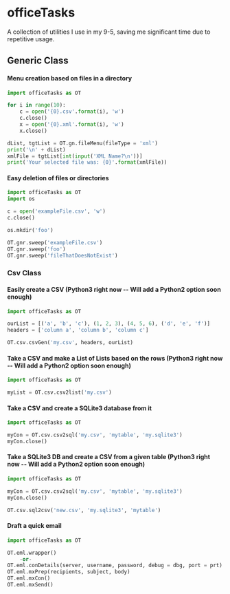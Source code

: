 # officeTasks
A collection of utilities I use in my 9-5, saving me significant time due to repetitive usage.

## Generic Class
#### Menu creation based on files in a directory
```python
import officeTasks as OT

for i in range(10):
    c = open('{0}.csv'.format(i), 'w')
    c.close()
    x = open('{0}.xml'.format(i), 'w')
    x.close()

dList, tgtList = OT.gn.fileMenu(fileType = 'xml')
print('\n' + dList)
xmlFile = tgtList[int(input('XML Name?\n'))]
print('Your selected file was: {0}'.format(xmlFile))
```

#### Easy deletion of files or directories
```python
import officeTasks as OT
import os

c = open('exampleFile.csv', 'w')
c.close()

os.mkdir('foo')

OT.gnr.sweep('exampleFile.csv')
OT.gnr.sweep('foo')
OT.gnr.sweep('fileThatDoesNotExist')
```

### Csv Class
#### Easily create a CSV (Python3 right now -- Will add a Python2 option soon enough)
```python
import officeTasks as OT

ourList = [('a', 'b', 'c'), (1, 2, 3), (4, 5, 6), ('d', 'e', 'f')]
headers = ['column a', 'column b', 'column c']

OT.csv.csvGen('my.csv', headers, ourList)
```

#### Take a CSV and make a List of Lists based on the rows (Python3 right now -- Will add a Python2 option soon enough)
```python
import officeTasks as OT

myList = OT.csv.csv2list('my.csv')
```

#### Take a CSV and create a SQLite3 database from it
```python
import officeTasks as OT

myCon = OT.csv.csv2sql('my.csv', 'mytable', 'my.sqlite3')
myCon.close()
```

#### Take a SQLite3 DB and create a CSV from a given table (Python3 right now -- Will add a Python2 option soon enough)
```python
import officeTasks as OT

myCon = OT.csv.csv2sql('my.csv', 'mytable', 'my.sqlite3')
myCon.close()

OT.csv.sql2csv('new.csv', 'my.sqlite3', 'mytable')
```

#### Draft a quick email
```python
import officeTasks as OT

OT.eml.wrapper()
    -or-
OT.eml.conDetails(server, username, password, debug = dbg, port = prt)
OT.eml.mxPrep(recipients, subject, body)
OT.eml.mxCon()
OT.eml.mxSend()
```
